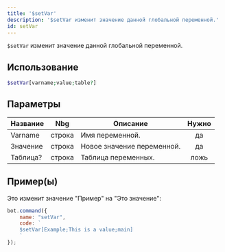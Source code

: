 ```yaml
---
title: '$setVar'
description: '$setVar изменит значение данной глобальной переменной.'
id: setVar
---
```


`$setVar` изменит значение данной глобальной переменной.

## Использование

```php
$setVar[varname;value;table?]
```

## Параметры

| Название | Nbg    | Описание                   | Нужно |
| -------- | ------ | -------------------------- |:-----:|
| Varname  | строка | Имя переменной.            |  да   |
| Значение | строка | Новое значение переменной. |  да   |
| Таблица? | строка | Таблица переменных.        | ложь  |

## Пример(ы)

Это изменит значение "Пример" на "Это значение":

```javascript
bot.command({
    name: "setVar",
    code: `
    $setVar[Example;This is a value;main]
    `
});
```